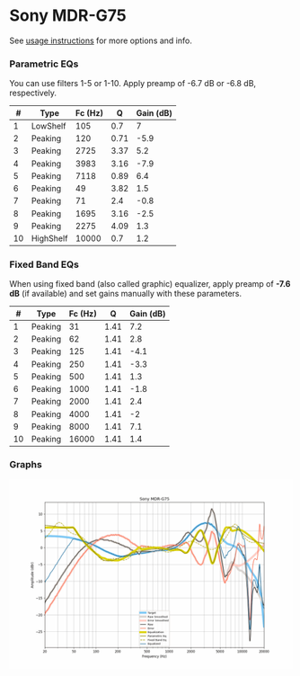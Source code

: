 # Sony MDR-G75
See [usage instructions](https://github.com/jaakkopasanen/AutoEq#usage) for more options and info.

### Parametric EQs
You can use filters 1-5 or 1-10. Apply preamp of -6.7 dB or -6.8 dB, respectively.

|   # | Type      |   Fc (Hz) |    Q |   Gain (dB) |
|-----|-----------|-----------|------|-------------|
|   1 | LowShelf  |       105 | 0.7  |         7   |
|   2 | Peaking   |       120 | 0.71 |        -5.9 |
|   3 | Peaking   |      2725 | 3.37 |         5.2 |
|   4 | Peaking   |      3983 | 3.16 |        -7.9 |
|   5 | Peaking   |      7118 | 0.89 |         6.4 |
|   6 | Peaking   |        49 | 3.82 |         1.5 |
|   7 | Peaking   |        71 | 2.4  |        -0.8 |
|   8 | Peaking   |      1695 | 3.16 |        -2.5 |
|   9 | Peaking   |      2275 | 4.09 |         1.3 |
|  10 | HighShelf |     10000 | 0.7  |         1.2 |

### Fixed Band EQs
When using fixed band (also called graphic) equalizer, apply preamp of **-7.6 dB** (if available) and set gains manually with these parameters.

|   # | Type    |   Fc (Hz) |    Q |   Gain (dB) |
|-----|---------|-----------|------|-------------|
|   1 | Peaking |        31 | 1.41 |         7.2 |
|   2 | Peaking |        62 | 1.41 |         2.8 |
|   3 | Peaking |       125 | 1.41 |        -4.1 |
|   4 | Peaking |       250 | 1.41 |        -3.3 |
|   5 | Peaking |       500 | 1.41 |         1.3 |
|   6 | Peaking |      1000 | 1.41 |        -1.8 |
|   7 | Peaking |      2000 | 1.41 |         2.4 |
|   8 | Peaking |      4000 | 1.41 |        -2   |
|   9 | Peaking |      8000 | 1.41 |         7.1 |
|  10 | Peaking |     16000 | 1.41 |         1.4 |

### Graphs
![](./Sony%20MDR-G75.png)
